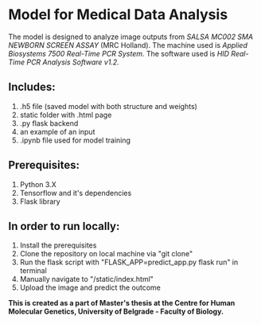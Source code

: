 # Model for Medical Data Analysis
The model is designed to analyze image outputs from *SALSA MC002 SMA NEWBORN SCREEN ASSAY* (MRC Holland).
The machine used is *Applied Biosystems 7500 Real-Time PCR System*.
The software used is *HID Real-Time PCR Analysis Software v1.2.*

## Includes:
1) .h5 file (saved model with both structure and weights)
2) static folder with .html page
3) .py flask backend
4) an example of an input
5) .ipynb file used for model training

## Prerequisites:
1) Python 3.X
2) Tensorflow and it's dependencies
3) Flask library

## In order to run locally:
1) Install the prerequisites
2) Clone the repository on local machine via "git clone"
3) Run the flask script with "FLASK_APP=predict_app.py flask run" in terminal
4) Manually navigate to "/static/index.html"
5) Upload the image and predict the outcome

**This is created as a part of Master's thesis at the Centre for Human Molecular Genetics, University of Belgrade - Faculty of Biology.**
